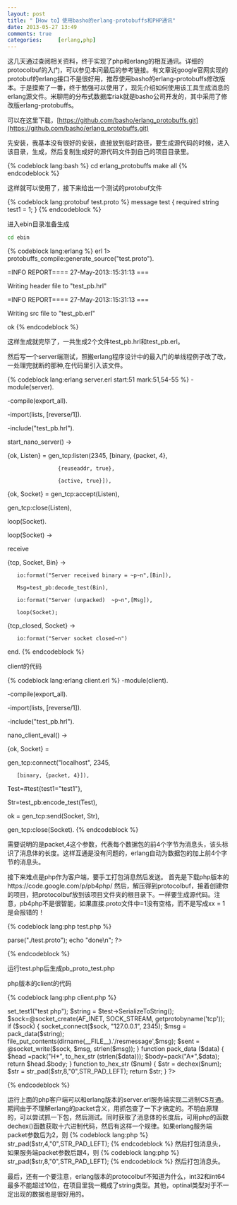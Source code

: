 ```yaml
---
layout: post
title: "【How to】使用basho的erlang-protobuffs和PHP通讯"
date: 2013-05-27 13:49
comments: true
categories:     [erlang,php]
---
```

这几天通过查阅相关资料，终于实现了php和erlang的相互通讯。详细的protocolbuf的入门，可以参见本问最后的参考链接。有文章说google官网实现的protobuf的erlang接口不是很好用，推荐使用basho的erlang-protobuffs修改版本。于是摸索了一番，终于勉强可以使用了，现先介绍如何使用该工具生成消息的erlang源文件。米聊用的分布式数据库riak就是basho公司开发的，其中采用了修改版erlang-protobuffs。

<!-- more -->

可以在这里下载，[https://github.com/basho/erlang_protobuffs.git](https://github.com/basho/erlang_protobuffs.git)

先安装，我基本没有很好的安装，直接放到临时路径，要生成源代码的时候，进入该目录，生成，然后复制生成好的源代码文件到自己的项目目录里。

{% codeblock lang:bash %}
cd erlang_protobuffs
make all
{% endcodeblock %}

这样就可以使用了，接下来给出一个测试的protobuf文件

{% codeblock lang:protobuf test.proto %}
message test {
   required string test1 = 1;
}
{% endcodeblock %}


进入ebin目录准备生成

```bash
cd ebin  
```
           
{% codeblock lang:erlang %}
erl
1> protobuffs_compile:generate_source("test.proto").

=INFO REPORT==== 27-May-2013::15:31:13 ===

Writing header file to "test_pb.hrl"

=INFO REPORT==== 27-May-2013::15:31:13 ===

Writing src file to "test_pb.erl"

ok
{% endcodeblock %}

这样生成就完毕了，一共生成2个文件test_pb.hrl和test_pb.erl。

然后写一个server端测试，照搬erlang程序设计中的最入门的单线程例子改了改，一处理完就断的那种,在代码里引入该文件。

{% codeblock lang:erlang server.erl start:51 mark:51,54-55 %}
-module(server).

-compile(export_all).

-import(lists, [reverse/1]).

-include("test_pb.hrl").

start_nano_server() ->

   {ok, Listen} = gen_tcp:listen(2345, [binary, {packet, 4},

                    {reuseaddr, true},

                    {active, true}]),

   {ok, Socket} = gen_tcp:accept(Listen),

   gen_tcp:close(Listen),

   loop(Socket).


loop(Socket) ->

   receive

   {tcp, Socket, Bin} ->

       io:format("Server received binary = ~p~n",[Bin]),

       Msg=test_pb:decode_test(Bin),

       io:format("Server (unpacked)  ~p~n",[Msg]),

       loop(Socket);

   {tcp_closed, Socket} ->

       io:format("Server socket closed~n")

   end.
{% endcodeblock %}


client的代码

{% codeblock lang:erlang client.erl %}
-module(client).

-compile(export_all).

-import(lists, [reverse/1]).

-include("test_pb.hrl").

nano_client_eval() ->

   {ok, Socket} =

   gen_tcp:connect("localhost", 2345,

       [binary, {packet, 4}]),

   Test=#test{test1="test1"},

   Str=test_pb:encode_test(Test),

   ok = gen_tcp:send(Socket, Str),

   gen_tcp:close(Socket).
{% endcodeblock %}

需要说明的是packet,4这个参数，代表每个数据包的前4个字节为消息头，该头标识了消息体的长度。这样互通是没有问题的，erlang自动为数据包的加上前4个字节的消息头。

接下来难点是php作为客户端，要手工打包消息然后发送。 
首先是下载php版本的https://code.google.com/p/pb4php/
然后，解压得到protocolbuf，接着创建你的项目，把protocolbuf放到该项目文件夹的根目录下。一样要生成源代码。注意，pb4php不是很智能，如果直接.proto文件中=1没有空格，而不是写成xx = 1是会报错的！

{% codeblock lang:php test.php %}    
<?php

require_once("./protocolbuf/parser/pb_parser.php");

$parser = new PBParser();

$parser->parse("./test.proto");

echo "done\n";

?>
{% endcodeblock %}

运行test.php后生成pb_proto_test.php

php版本的client的代码

{% codeblock lang:php client.php %}
<?php

require_once("./protocolbuf/message/pb_message.php");

require_once("./pb_proto_test.php");

$test = new test();

$test->set_test1("test php");

$string = $test->SerializeToString();

$sock=@socket_create(AF_INET, SOCK_STREAM, getprotobyname('tcp'));


if ($sock)
{

   socket_connect($sock, "127.0.0.1", 2345);

   $msg = pack_data($string);

   file_put_contents(dirname(__FILE__).'/resmessage',$msg);

   $sent = @socket_write($sock, $msg, strlen($msg));
}

function pack_data ($data) {

   $head =pack("H*", to_hex_str (strlen($data)));

   $body=pack("A*",$data);

   return $head.$body;

}


function to_hex_str ($num)
{

   $str = dechex($num);

   $str = str_pad($str,8,"0",STR_PAD_LEFT);

   return $str;

}
?>
{% endcodeblock %}

运行上面的php客户端可以和erlang版本的server.erl服务端实现二进制CS互通。期间由于不理解erlang的packet含义，用抓包查了一下才搞定的。不明白原理的，可以尝试抓一下包，然后测试。同时获取了消息体的长度后，可用php的函数dechex()函数获取十六进制代码，然后有这样一个规律。如果erlang服务端packet参数后为2，则
{% codeblock lang:php %}
str_pad($str,4,"0",STR_PAD_LEFT);
{% endcodeblock %}
然后打包消息头，如果服务端packet参数后跟4，则
{% codeblock lang:php %}
str_pad($str,8,"0",STR_PAD_LEFT);
{% endcodeblock %}
然后打包消息头。

最后，还有一个要注意，erlang版本的protocolbuf不知道为什么，int32和int64最多不能超过10位，在项目里我一概成了string类型。其他，optinal类型对于不一定出现的数据也是很好用的。

